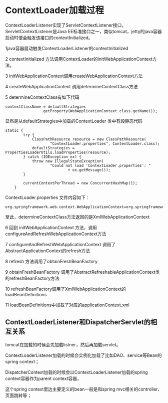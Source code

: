 # ContextLoader加载过程

ContextLoaderListener实现了ServletContextListener接口，ServletContextListener是Java EE标准接口之一，类似tomcat，jetty的java容器启动时便会触发该接口的contextInitialized。

1java容器启动触发ContextLoaderListener的contextInitialized

2 contextInitialized 方法调用ContextLoader的initWebApplicationContext方法。

3 initWebApplicationContext调用createWebApplicationContext方法

4 createWebApplicationContext 调用determineContextClass方法

5 determineContextClass有如下代码

```
contextClassName = defaultStrategies
                .getProperty(WebApplicationContext.class.getName());
```

显然是从defaultStrategies中加载的ContextLoader 类中有段静态代码

```
static {
        try {
            ClassPathResource resource = new ClassPathResource(
                    "ContextLoader.properties", ContextLoader.class);
            defaultStrategies = PropertiesLoaderUtils.loadProperties(resource);
        } catch (IOException ex) {
            throw new IllegalStateException(
                    "Could not load 'ContextLoader.properties': "
                            + ex.getMessage());
        }

        currentContextPerThread = new ConcurrentHashMap(1);
    }
```

ContextLoader.properties 文件内容如下：

```
org.springframework.web.context.WebApplicationContext=org.springframework.web.context.support.XmlWebApplicationContext
```

至此，determineContextClass方法返回的是XmlWebApplicationContext

6 回到 initWebApplicationContext 方法，调用configureAndRefreshWebApplicationContext方法

7 configureAndRefreshWebApplicationContext 调用了AbstractApplicationContext的refresh方法

8 refresh 方法调用了obtainFreshBeanFactory

9 obtainFreshBeanFactory 调用了AbstractRefreshableApplicationContext类的refreshBeanFactory方法

10 refreshBeanFactory调用了XmlWebApplicationContext的loadBeanDefinitions

11 loadBeanDefinitions中加载了对应的applicationContext.xml

## ContextLoaderListener和DispatcherServlet的相互关系

tomcat在加载的时候会先加载listner，然后再加载servlet。

ContextLoaderListener加载的时候会实例化加载了比如DAO、service等Bean的spring context；

DispatcherContext加载的时候会以ContextLoaderListener加载的spring context容器作为parent context容器，

这个spring context里边主要定义的bean一般是和spring mvc相关的controller、页面跳转等；

